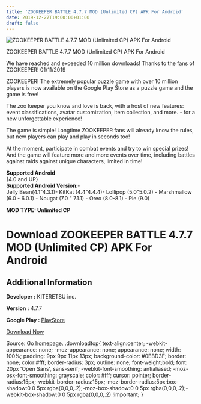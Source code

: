 ```yaml
---
title: 'ZOOKEEPER BATTLE 4.7.7 MOD (Unlimited CP) APK For Android'
date: 2019-12-27T19:00:00+01:00
draft: false
---
```


![ZOOKEEPER BATTLE 4.7.7 MOD (Unlimited CP) APK For Android](https://i2.wp.com/apkhome.net/wp-content/uploads/2019/11/ZOOKEEPER-BATTLE.png "ZOOKEEPER BATTLE 4.7.7 MOD (Unlimited CP) APK For Android")

  

ZOOKEEPER BATTLE 4.7.7 MOD (Unlimited CP) APK For Android

We have reached and exceeded 10 million downloads! Thanks to the fans of ZOOKEEPER! 01/11/2019

ZOOKEEPER! The extremely popular puzzle game with over 10 million players is now available on the Google Play Store as a puzzle game and the game is free!

The zoo keeper you know and love is back, with a host of new features: event classifications, avatar customization, item collection, and more. - for a new unforgettable experience!

The game is simple! Longtime ZOOKEEPER fans will already know the rules, but new players can play and play in seconds too!

At the moment, participate in combat events and try to win special prizes! And the game will feature more and more events over time, including battles against raids against unique characters, limited in time!

**Supported Android**  
{4.0 and UP}  
**Supported Android Version**:-  
Jelly Bean(4.1"4.3.1)- KitKat (4.4"4.4.4)- Lollipop (5.0"5.0.2) - Marshmallow (6.0 - 6.0.1) - Nougat (7.0 " 7.1.1) - Oreo (8.0-8.1) - Pie (9.0)

**MOD TYPE: Unlimited CP**

Download ZOOKEEPER BATTLE 4.7.7 MOD (Unlimited CP) APK For Android
==================================================================

Additional Information
----------------------

**Developer :** KITERETSU inc.

**Version :** 4.7.7

**Google Play :** [PlayStore](https://play.google.com/store/apps/details?id=jp.kiteretsu.zookeeperbattle.google)

  

[Download Now](https://store4app.co/post/zookeeper-battle-4-7-7-mod-unlimited-cp-apk-for-android_1574147128)

  
Source: [Go homepage.](https://store4app.co/post/zookeeper-battle-4-7-7-mod-unlimited-cp-apk-for-android_1574147128) .downloadtop{ text-align:center; -webkit-appearance: none; -moz-appearance: none; appearance: none; width: 100%; padding: 9px 9px 11px 13px; background-color: #0EBD3F; border: none; color:#fff; border-radius: 3px; outline: none; font-weight;bold; font: 20px 'Open Sans', sans-serif; -webkit-font-smoothing: antialiased; -moz-osx-font-smoothing: grayscale; color: #fff; cursor: pointer; border-radius:15px;-webkit-border-radius:15px;-moz-border-radius:5px;box-shadow:0 0 5px rgba(0,0,0,.2);-moz-box-shadow:0 0 5px rgba(0,0,0,.2);-webkit-box-shadow:0 0 5px rgba(0,0,0,.2) !important; }